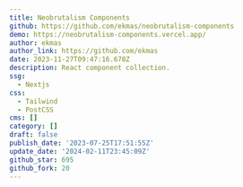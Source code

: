 ```yaml
---
title: Neobrutalism Components
github: https://github.com/ekmas/neobrutalism-components
demo: https://neobrutalism-components.vercel.app/
author: ekmas
author_link: https://github.com/ekmas
date: 2023-11-27T09:47:16.678Z
description: React component collection.
ssg:
  - Nextjs
css:
  - Tailwind
  - PostCSS
cms: []
category: []
draft: false
publish_date: '2023-07-25T17:51:55Z'
update_date: '2024-02-11T23:45:09Z'
github_star: 695
github_fork: 20
---
```

